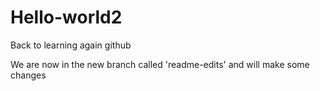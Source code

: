 # Hello-world2
Back to learning again github

We are now in the new branch called 'readme-edits' and will
make some changes
